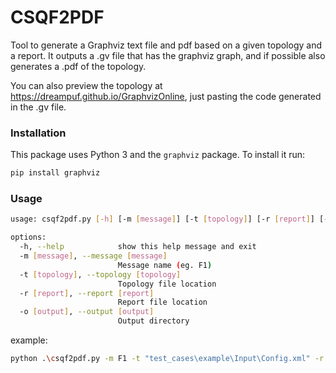 # CSQF2PDF

Tool to generate a Graphviz text file and pdf based on a given topology and a report.
It outputs a .gv file that has the graphviz graph, and if possible also generates a .pdf of the topology.

You can also preview the topology at https://dreampuf.github.io/GraphvizOnline, just pasting the code generated in the .gv file.

### Installation
This package uses Python 3 and the `graphviz` package. To install it run:

```bash
pip install graphviz
```

### Usage
```bash
usage: csqf2pdf.py [-h] [-m [message]] [-t [topology]] [-r [report]] [-o [output]]

options:
  -h, --help            show this help message and exit
  -m [message], --message [message]
                        Message name (eg. F1)
  -t [topology], --topology [topology]
                        Topology file location
  -r [report], --report [report]
                        Report file location
  -o [output], --output [output]
                        Output directory
```

example:
```bash
python .\csqf2pdf.py -m F1 -t "test_cases\example\Input\Config.xml" -r "test_cases\example\Output\Report.xml" -o "test_output"
```